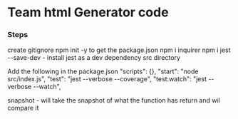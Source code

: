 # Team html Generator code

### Steps

create gitignore
npm init -y to get the package.json
npm i inquirer
npm i jest --save-dev - install jest as a dev dependency
src directory

Add the following in the package.json
"scripts": {},
"start": "node src/index.js",
"test": "jest --verbose --coverage",
"test:watch": "jest --verbose --watch",

snapshot - will take the snapshot of what the function has return and wil compare it
